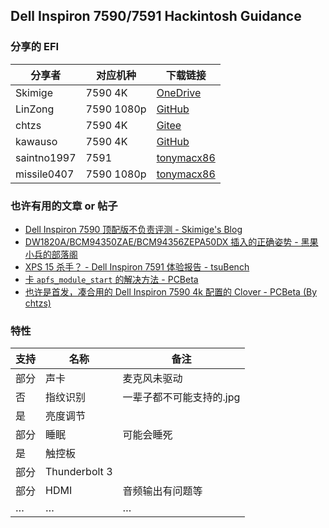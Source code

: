 ## Dell Inspiron 7590/7591 Hackintosh Guidance

### 分享的 EFI

| 分享者      | 对应机种   | 下载链接                                                     |
| ----------- | ---------- | ------------------------------------------------------------ |
| Skimige     | 7590 4K    | [OneDrive](https://caomsacid0-my.sharepoint.com/:u:/g/personal/skimige_caoms_ac_id/EePW1NdVOPpOpwrPUUMvwhIBDjzTnVIh7RNxnEGvvUbUeQ?e=qJGOA5) |
| LinZong     | 7590 1080p | [GitHub](https://github.com/LinZong/dell-inspiron-7590-hackintosh) |
| chtzs       | 7590 4K    | [Gitee](https://gitee.com/chtzs/Dell-Inspiron-7590-4k-Hackintosh) |
| kawauso     | 7590 4K    | [GitHub](https://github.com/sotyou/Dell-Inspiron-7590-Mojave) |
| saintno1997 | 7591       | [tonymacx86](https://www.tonymacx86.com/threads/dell-inspiron-7590-hdmi-output-no-signal.284317/post-2013569) |
| missile0407 | 7590 1080p | [tonymacx86](https://www.tonymacx86.com/threads/nearly-success-catalina-on-dell-inspiron-7590.285606/) |

### 也许有用的文章 or 帖子

- [Dell Inspiron 7590 顶配版不负责评测 - Skimige's Blog](https://ikevin.in/post/2019/08/06/005-dell-inspiron-7590-4k-review.html)
- [DW1820A/BCM94350ZAE/BCM94356ZEPA50DX 插入的正确姿势 - 黑果小兵的部落阁]( https://blog.daliansky.net/DW1820A_BCM94350ZAE-driver-inserts-the-correct-posture.html)
- [XPS 15 杀手？ - Dell Inspiron 7591 体验报告 - tsuBench](https://telegra.ph/Dell-Inspiron-7591-07-08)
- [卡 `apfs_module_start` 的解决方法 - PCBeta](http://bbs.pcbeta.com/viewthread-1809664-1-1.html)
- [也许是首发，凑合用的 Dell Inspiron 7590 4k 配置的 Clover - PCBeta (By chtzs)](http://bbs.pcbeta.com/viewthread-1824495-1-1.html)

### 特性

| 支持 | 名称          | 备注                     |
| ---- | ------------- | ------------------------ |
| 部分 | 声卡          | 麦克风未驱动             |
| 否   | 指纹识别      | 一辈子都不可能支持的.jpg |
| 是   | 亮度调节      |                          |
| 部分 | 睡眠          | 可能会睡死               |
| 是   | 触控板        |                          |
| 部分 | Thunderbolt 3 |                          |
| 部分 | HDMI          | 音频输出有问题等         |
| …    | …             | …                        |